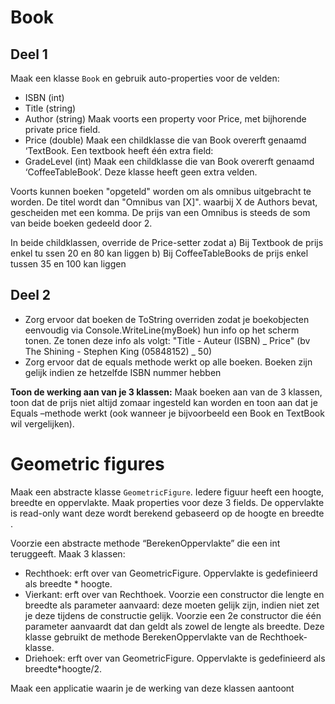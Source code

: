 # Book
## Deel 1
Maak een klasse ``Book``  en gebruik auto-properties voor de velden:
* ISBN (int)
* Title (string)
* Author (string)
Maak voorts een property voor Price, met bijhorende private price field.
* Price (double)
Maak een childklasse die van Book overerft genaamd ‘TextBook. Een textbook heeft één extra field:
* GradeLevel (int)
Maak een childklasse die van Book overerft genaamd ‘CoffeeTableBook’. Deze klasse heeft geen extra velden.

Voorts kunnen boeken "opgeteld" worden om als omnibus uitgebracht te worden. De titel wordt dan "Omnibus van [X]". waarbij X de Authors bevat, gescheiden met een komma. De prijs van een Omnibus is steeds de som van beide boeken gedeeld door 2.

In beide childklassen, override de Price-setter zodat 
a)	Bij Textbook de prijs enkel tu ssen 20 en 80 kan liggen
b)	Bij CoffeeTableBooks de prijs enkel tussen 35 en 100 kan liggen

## Deel 2
* Zorg ervoor dat boeken de ToString overriden zodat je boekobjecten eenvoudig via Console.WriteLine(myBoek) hun info op het scherm tonen. Ze tonen deze info als volgt: "Title - Auteur (ISBN) _ Price"  (bv The Shining - Stephen King (05848152) _ 50)
* Zorg ervoor dat de equals methode werkt op alle boeken. Boeken zijn gelijk indien ze hetzelfde ISBN nummer hebben

**Toon de werking aan van je 3 klassen:**
Maak boeken aan van de 3 klassen, toon dat de prijs niet altijd zomaar ingesteld kan worden en toon aan dat je Equals –methode werkt (ook wanneer je bijvoorbeeld een Book en TextBook wil vergelijken).

# Geometric figures

Maak een abstracte klasse ``GeometricFigure``. Iedere figuur heeft een hoogte, breedte en oppervlakte. Maak properties voor deze 3 fields. De oppervlakte is read-only want deze wordt berekend gebaseerd op de hoogte en breedte . 

Voorzie een abstracte methode “BerekenOppervlakte” die een int teruggeeft.
Maak 3 klassen:
* Rechthoek: erft over van GeometricFigure. Oppervlakte is gedefinieerd als breedte * hoogte.
* Vierkant: erft over van Rechthoek. Voorzie een constructor die lengte en breedte als parameter aanvaard: deze moeten gelijk zijn, indien niet zet je deze tijdens de constructie gelijk. Voorzie een 2e constructor die één parameter aanvaardt dat dan geldt als zowel de lengte als breedte. Deze klasse gebruikt de methode BerekenOppervlakte van de Rechthoek-klasse.
* Driehoek: erft over van GeometricFigure. Oppervlakte is gedefinieerd als breedte*hoogte/2.

Maak een applicatie waarin je de werking van deze klassen aantoont
